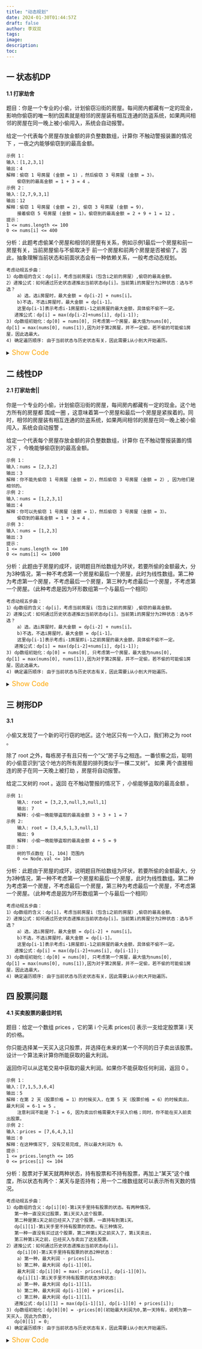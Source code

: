```yaml
---
title: "动态规划"
date: 2024-01-30T01:44:57Z
draft: false
author: 李双双
tags:
image:
description:
toc:
---
```


## 一 状态机DP
#### 1.1 打家劫舍
题目：你是一个专业的小偷，计划偷窃沿街的房屋。每间房内都藏有一定的现金，影响你偷窃的唯一制约因素就是相邻的房屋装有相互连通的防盗系统，如果两间相邻的房屋在同一晚上被小偷闯入，系统会自动报警。

给定一个代表每个房屋存放金额的非负整数数组，计算你 不触动警报装置的情况下 ，一夜之内能够偷窃到的最高金额。
    
    示例 1：
    输入：[1,2,3,1]
    输出：4
    解释：偷窃 1 号房屋 (金额 = 1) ，然后偷窃 3 号房屋 (金额 = 3)。
        偷窃到的最高金额 = 1 + 3 = 4 。
    示例 2：
    输入：[2,7,9,3,1]
    输出：12
    解释：偷窃 1 号房屋 (金额 = 2), 偷窃 3 号房屋 (金额 = 9)，
        接着偷窃 5 号房屋 (金额 = 1)。偷窃到的最高金额 = 2 + 9 + 1 = 12 。
    提示：
    1 <= nums.length <= 100
    0 <= nums[i] <= 400

分析：此题考虑偷某个房屋和相邻的房屋有关系，例如示例1最后一个房屋和前一房屋有关，当前房屋偷与不偷取决于 前一个房屋和前两个房屋是否被偷了。因此，抽象理解当前状态和前面状态会有一种依赖关系，一般考虑动态规划。

    考虑动规五步曲：
    1）dp数组的含义：dp[i]，考虑当前房屋i（包含i之前的房屋）,偷窃的最高金额。
    2）递推公式：如何通过历史状态递推出当前状态dp[i]。当前第i的房屋分为2种状态：选与不选？
        a）选，选i房屋时，最大金额 = dp[i-2] + nums[i]。
        b)不选，不选i房屋时，最大金额 = dp[i-1]。
        这里dp[i-1]表示考虑i-1房屋即i-1之前房屋的最大金额，具体偷不偷不一定。 
       递推公式：dp[i] = max(dp[i-2]+nums[i], dp[i-1]);
    3) dp数组初始化：dp[0] = nums[0], 只考虑第一个房屋，最大值为nums[0], 
    dp[1] = max(nums[0], nums[1]),因为对于第2房屋，并不一定偷，若不偷的可能偷1房屋，因此选最大。
    4) 确定遍历顺序: 由于当前状态与历史状态有关，因此需要i从小到大开始遍历。
<details>
<summary><font size="4" color="orange">Show Code</font></summary> 

``` c++
class Solution {
public:
    int rob(vector<int>& nums) {
       if (nums.size() == 0) return 0;
       if (nums.size() == 1) return nums[0];
       
       vector<int> dp(nums.size()+1, 0);
       dp[0] = nums[0];
       dp[1] = max(nums[0], nums[1]);

       for (int i = 2; i < nums.size(); i++) {
            dp[i] = max(dp[i-2] + nums[i], dp[i-1]);
       }

       return dp[nums.size()-1];
    }
};
```
</details>

## 二 线性DP
#### 2.1 打家劫舍||
你是一个专业的小偷，计划偷窃沿街的房屋，每间房内都藏有一定的现金。这个地方所有的房屋都 围成一圈 ，这意味着第一个房屋和最后一个房屋是紧挨着的。同时，相邻的房屋装有相互连通的防盗系统，如果两间相邻的房屋在同一晚上被小偷闯入，系统会自动报警 。

给定一个代表每个房屋存放金额的非负整数数组，计算你 在不触动警报装置的情况下 ，今晚能够偷窃到的最高金额。

    示例 1：
    输入：nums = [2,3,2]
    输出：3
    解释：你不能先偷窃 1 号房屋（金额 = 2），然后偷窃 3 号房屋（金额 = 2）, 因为他们是相邻的。
    示例 2：
    输入：nums = [1,2,3,1]
    输出：4
    解释：你可以先偷窃 1 号房屋（金额 = 1），然后偷窃 3 号房屋（金额 = 3）。
        偷窃到的最高金额 = 1 + 3 = 4 。
    示例 3：
    输入：nums = [1,2,3]
    输出：3
    提示：
    1 <= nums.length <= 100
    0 <= nums[i] <= 1000

分析：此题由于房屋的成环，说明题目所给数组为环状，若要所偷的金额最大，分为3种情况，第一种不考虑第一个房屋和最后一个房屋，此时为线性数组。第二种为考虑第一个房屋，不考虑最后一个房屋，第三种为考虑最后一个房屋，不考虑第一个房屋。（此种考虑是因为环形数组第一个与最后一个相同）

    考虑动规五步曲：
    1）dp数组的含义：dp[i]，考虑当前房屋i（包含i之前的房屋）,偷窃的最高金额。
    2）递推公式：如何通过历史状态递推出当前状态dp[i]。当前第i的房屋分为2种状态：选与不选？
        a）选，选i房屋时，最大金额 = dp[i-2] + nums[i]。
        b)不选，不选i房屋时，最大金额 = dp[i-1]。
        这里dp[i-1]表示考虑i-1房屋即i-1之前房屋的最大金额，具体偷不偷不一定。 
       递推公式：dp[i] = max(dp[i-2]+nums[i], dp[i-1]);
    3) dp数组初始化：dp[0] = nums[0], 只考虑第一个房屋，最大值为nums[0], 
    dp[1] = max(nums[0], nums[1]),因为对于第2房屋，并不一定偷，若不偷的可能偷1房屋，因此选最大。
    4) 确定遍历顺序: 由于当前状态与历史状态有关，因此需要i从小到大开始遍历。

<details>
<summary><font size="4" color="orange">Show Code</font></summary> 

``` c++
class Solution {
public:
    int rob(vector<int>& nums) {
       if (nums.size() == 0) return 0;
       if (nums.size() == 1) return nums[0];

       int result   = robv1(nums, 0, nums.size() - 2);
       int resultv1 = robv1(nums, 1, nums.size() - 1);
       return max(result, resultv1); 
    }

    int robv1(vector<int>& nums, int start, int end) {
        if (start == end) return nums[start];
        vector<int> dp(nums.size()+1, 0);
        dp[start] = nums[start];
        dp[start+1] = max(nums[start], nums[start+1]);
        for (int i = start + 2; i <= end; i++) {
            dp[i] = max(dp[i-2] + nums[i], dp[i-1]);
        }

        return dp[end];
        
    }
};
```
</details>

## 三 树形DP
#### 3.1 
小偷又发现了一个新的可行窃的地区。这个地区只有一个入口，我们称之为 root 。

除了 root 之外，每栋房子有且只有一个“父“房子与之相连。一番侦察之后，聪明的小偷意识到“这个地方的所有房屋的排列类似于一棵二叉树”。 如果 两个直接相连的房子在同一天晚上被打劫 ，房屋将自动报警。

给定二叉树的 root 。返回 在不触动警报的情况下 ，小偷能够盗取的最高金额 。

    示例 1:
        输入: root = [3,2,3,null,3,null,1]
        输出: 7 
        解释: 小偷一晚能够盗取的最高金额 3 + 3 + 1 = 7
    示例 2:
        输入: root = [3,4,5,1,3,null,1]
        输出: 9
        解释: 小偷一晚能够盗取的最高金额 4 + 5 = 9
    提示：
        树的节点数在 [1, 104] 范围内
        0 <= Node.val <= 104

分析：此题由于房屋的成环，说明题目所给数组为环状，若要所偷的金额最大，分为3种情况，第一种不考虑第一个房屋和最后一个房屋，此时为线性数组。第二种为考虑第一个房屋，不考虑最后一个房屋，第三种为考虑最后一个房屋，不考虑第一个房屋。（此种考虑是因为环形数组第一个与最后一个相同）

    考虑动规五步曲：
    1）dp数组的含义：dp[i]，考虑当前房屋i（包含i之前的房屋）,偷窃的最高金额。
    2）递推公式：如何通过历史状态递推出当前状态dp[i]。当前第i的房屋分为2种状态：选与不选？
        a）选，选i房屋时，最大金额 = dp[i-2] + nums[i]。
        b)不选，不选i房屋时，最大金额 = dp[i-1]。
        这里dp[i-1]表示考虑i-1房屋即i-1之前房屋的最大金额，具体偷不偷不一定。 
       递推公式：dp[i] = max(dp[i-2]+nums[i], dp[i-1]);
    3) dp数组初始化：dp[0] = nums[0], 只考虑第一个房屋，最大值为nums[0], 
    dp[1] = max(nums[0], nums[1]),因为对于第2房屋，并不一定偷，若不偷的可能偷1房屋，因此选最大。
    4) 确定遍历顺序: 由于当前状态与历史状态有关，因此需要i从小到大开始遍历。


## 四 股票问题
#### 4.1 买卖股票的最佳时机
题目：给定一个数组 prices ，它的第 i 个元素 prices[i] 表示一支给定股票第 i 天的价格。

你只能选择某一天买入这只股票，并选择在未来的某一个不同的日子卖出该股票。设计一个算法来计算你所能获取的最大利润。

返回你可以从这笔交易中获取的最大利润。如果你不能获取任何利润，返回 0 。

    示例 1：
    输入：[7,1,5,3,6,4]
    输出：5
    解释：在第 2 天（股票价格 = 1）的时候买入，在第 5 天（股票价格 = 6）的时候卖出，最大利润 = 6-1 = 5 。
        注意利润不能是 7-1 = 6, 因为卖出价格需要大于买入价格；同时，你不能在买入前卖出股票。
    示例 2：
    输入：prices = [7,6,4,3,1]
    输出：0
    解释：在这种情况下, 没有交易完成, 所以最大利润为 0。
    提示：
    1 <= prices.length <= 105
    0 <= prices[i] <= 104

分析：股票对于某天就两种状态，持有股票和不持有股票，再加上“某天”这个维度，所以状态有两个：某天与是否持有；用一个二维数组就可以表示所有天数的情况。

    考虑动规五步曲：
    1）dp数组的含义：dp[i][0]-第i天手里持有股票的状态。有两种情况，
       第一种一直没买过股票，第i天买入这个股票，
       第二种是第i天之前已经买入了这个股票，一直持有到第i天。
       dp[i][1]-第i天手里不持有股票的状态。有三种情况，
       第一种一直没有买过这个股票，第二种第i天之前买入了，第i天卖出，
       第三种第i天之前，已经买入与卖出了这支股票。
    2）递推公式：如何通过历史状态递推出当前状态dp[i]。
        dp[i][0]-第i天手里持有股票的状态2种状态：
        a）第一种，最大利润 - prices[i]。
        b）第二种，最大利润 dp[i-1][0]。
        最大利润：dp[i][0] = max(- prices[i], dp[i-1][0])。
        dp[i][1]-第i天手里不持有股票的状态3种状态:
        a）第一种，最大利润 dp[i-1][1]。
        b）第二种，最大利润 dp[i-1][0] + prices[i]。
        c）第三种，最大利润 dp[i-1][1]。
       递推公式：dp[i][1] = max(dp[i-1][1], dp[i-1][0] + prices[i]);
    3) dp数组初始化：dp[0][0] = -prices[0](初始最大利润为0,第一天持有，说明为第一天买入，因此为负数), 
       dp[0][1] = 0;
    4) 确定遍历顺序: 由于当前状态与历史状态有关，因此需要i从小到大开始遍历。

<details>
<summary><font size="4" color="orange">Show Code</font></summary> 

``` c++
class Solution {
public:
    int maxProfit(vector<int>& prices) {
        int len = prices.size();
        if (len == 0) return 0;
        vector<vector<int>> dp(len, vector<int>(2));
        dp[0][0] -= prices[0];
        dp[0][1] = 0;
        for (int i = 1; i < len; i++) {
            dp[i][0] = max(dp[i - 1][0], -prices[i]);
            dp[i][1] = max(dp[i - 1][1], prices[i] + dp[i - 1][0]);
        }
        return dp[len - 1][1];
    }
};
```
</details>
